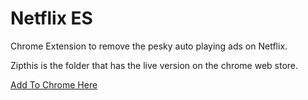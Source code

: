 # Netflix ES

Chrome Extension to remove the pesky auto playing ads on Netflix.

Zipthis is the folder that has the live version on the chrome web store. 

[Add To Chrome Here](https://chrome.google.com/webstore/detail/netflix-es-enhancement-su/chgnjnikegkdcolabpjkijgdhcklneja/)
